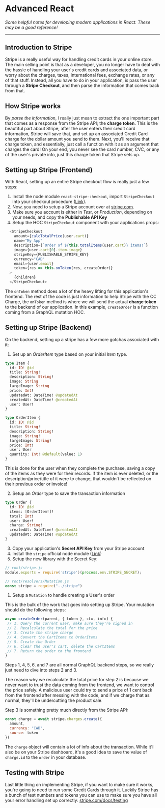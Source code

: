 # Advanced React

_Some helpful notes for developing modern applications in React. These may be a good reference!_

---

## Introduction to Stripe

Stripe is a really useful way for handling credit cards in your online store. The main selling point is that as a developer, you no longer have to deal with the hassle of handling your user's credit cards and associated data, or worry about the charges, taxes, international fees, exchange rates, or any of that stuff. Instead, all you have to do in your application, is pass the user through a **Stripe Checkout**, and then parse the information that comes back from that.

## How Stripe works

By _parse the information_, I really just mean to extract the one important part that comes as a response from the Stripe API; the **charge token**. This is the beautiful part about Stripe, after the user enters their credit card information, Stripe will save that, and set up an associated Credit Card charge for the dollar amount you send to them. Next, you'll receive that charge token, and essentially, just call a function with it as an argument that charges the card! On your end, you never see the card number, CVC, or any of the user's private info, just this charge token that Stripe sets up.

## Setting up Stripe (Frontend)

With React, setting up an entire Stripe checkout flow is really just a few steps:
1. Install the node module `react-stripe-checkout`, import `StripeCheckout` into your checkout procedure ([Link](https://github.com/azmenak/react-stripe-checkout)). 
2. Now, you need to setup a Stripe account over at [stripe.com](https://www.stripe.com).
3. Make sure you account is either in _Test_, or _Production_, depending on your needs, and copy the **Publishable API Key**
4. Setup the HOC `StripeCheckout` component with your applications props:
   
```js
  <StripeCheckout
    amount={calcTotalPrice(user.cart)}
    name="My App"
    description={`Order of ${this.totalItems(user.cart)} items!`}
    image={user.cart[0].item.image}
    stripeKey={PUBLISHABLE_STRIPE_KEY}
    currency="CAD"
    email={user.email}
    token={res => this.onToken(res, createOrder)}
  >
    {children}
  </StripeCheckout>
```
The `onToken` method does a lot of the heavy lifting for this application's frontend. The rest of the code is just information to help Stripe with the CC Charge, the `onToken` method is where we will send the actual **charge token** to the backend of our application. In this example, `createOrder` is a function coming from a GraphQL mutation HOC.

## Setting up Stripe (Backend)

On the backend, setting up a stripe has a few more gotchas associated with it:

1. Set up an _OrderItem_ type based on your initial _Item_ type.
```graphql
type Item {
  id: ID! @id
  title: String!
  description: String!
  image: String
  largeImage: String
  price: Int!
  updatedAt: DateTime! @updatedAt
  createdAt: DateTime! @createdAt
  user: User!
}

type OrderItem {
  id: ID! @id
  title: String!
  description: String!
  image: String!
  largeImage: String!
  price: Int!
  user: User
  quantity: Int! @default(value: 1)
}
```
This is done for the user when they complete the purchase, saving a copy of the items as they were for their records. If the item is ever deleted, or the description/price/title of it were to change, that wouldn't be reflected on their previous order or invoice!

2. Setup an _Order_ type to save the transaction information

```graphql
type Order {
  id: ID! @id
  items: [OrderItem!]!
  total: Int!
  user: User!
  charge: String!
  createdAt: DateTime! @createdAt
  updatedAt: DateTime! @updatedAt
}
```
3. Copy your application's **Secret API Key** from your Stripe account
4. Install the `stripe` official node module ([Link](https://github.com/stripe/stripe-node))
5. Setup the new library with the Secret Key:
   
```js
// root/stripe.js
module.exports = require('stripe')(process.env.STRIPE_SECRET);

// root/resolvers/Mutation.js
const stripe = require("../stripe")
```

1. Setup a `Mutation` to handle creating a User's order

This is the bulk of the work that goes into setting up Stripe. Your mutation should do the following steps:

```js
async createOrder(parent, { token }, ctx, info) {
 // 1. Query the current user, make sure they're signed in
 // 2. Recalculate the total for the price
 // 3. Create the stripe charge
 // 4. Convert the CartItems to OrderItems
 // 5. Create the Order
 // 6. Clear the user's cart, delete the CartItems
 // 7. Return the order to the frontend
}
```
Steps 1, 4, 5, 6, and 7 are all normal GraphQL backend steps, so we really just need to dive into steps 2 and 3.

The reason why we recalculate the total price for step 2 is because we never want to trust the data coming from the frontend, we want to control the price safely. A malicious user could try to send a price of 1 cent back from the frontend after messing with the code, and if we charge that as normal, they'll be undercutting the product sale.

Step 3 is something pretty much directly from the Stripe API:

```js
const charge = await stripe.charges.create({
  amount,
  currency: "CAD",
  source: token
})
```
The `charge` object will contain a lot of info about the transaction. While it'll also be on your Stripe dashboard, it's a good idea to save the value of `charge.id` to the `order` in your database. 

## Testing with Stripe

Last little thing on implementing Stripe, if you want to make sure it works, you're going to need to run some Credit Cards through it. Luckily Stripe has a bunch of test numbers and tokens you can use to make sure you have all your error handling set up correctly: [stripe.com/docs/testing](https://stripe.com/docs/testing)